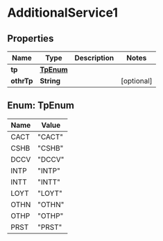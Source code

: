 

# AdditionalService1

## Properties

Name | Type | Description | Notes
------------ | ------------- | ------------- | -------------
**tp** | [**TpEnum**](#TpEnum) |  | 
**othrTp** | **String** |  |  [optional]



## Enum: TpEnum

Name | Value
---- | -----
CACT | &quot;CACT&quot;
CSHB | &quot;CSHB&quot;
DCCV | &quot;DCCV&quot;
INTP | &quot;INTP&quot;
INTT | &quot;INTT&quot;
LOYT | &quot;LOYT&quot;
OTHN | &quot;OTHN&quot;
OTHP | &quot;OTHP&quot;
PRST | &quot;PRST&quot;



